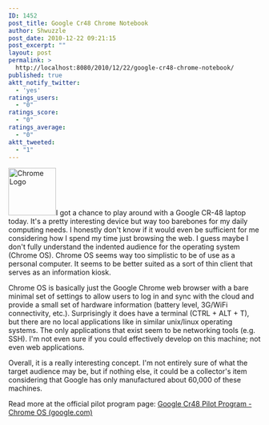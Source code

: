 ```yaml
---
ID: 1452
post_title: Google Cr48 Chrome Notebook
author: Shwuzzle
post_date: 2010-12-22 09:21:15
post_excerpt: ""
layout: post
permalink: >
  http://localhost:8080/2010/12/22/google-cr48-chrome-notebook/
published: true
aktt_notify_twitter:
  - 'yes'
ratings_users:
  - "0"
ratings_score:
  - "0"
ratings_average:
  - "0"
aktt_tweeted:
  - "1"
---
```

<a href="http://shwuzzle.com/wp-content/uploads/2010/12/images.jpg"><img class="alignleft size-full wp-image-1454" title="Chrome Logo" src="http://shwuzzle.com/wp-content/uploads/2010/12/images.jpg" alt="Chrome Logo" width="95" height="95" /></a>I got a chance to play around with a Google CR-48 laptop today. It's a pretty interesting device but way too barebones for my daily computing needs. I honestly don't know if it would even be sufficient for me considering how I spend my time just browsing the web. I guess maybe I don't fully understand the indented audience for the operating system (Chrome OS). Chrome OS seems way too simplistic to be of use as a personal computer. It seems to be better suited as a sort of thin client that serves as an information kiosk.

Chrome OS is basically just the Google Chrome web browser with a bare minimal set of settings to allow users to log in and sync with the cloud and provide a small set of hardware information (battery level, 3G/WiFi connectivity, etc.). Surprisingly it does have a terminal (CTRL + ALT + T), but there are no local applications like in similar unix/linux operating systems. The only applications that exist seem to be networking tools (e.g. SSH). I'm not even sure if you could effectively develop on this machine; not even web applications.

Overall, it is a really interesting concept. I'm not entirely sure of what the target audience may be, but if nothing else, it could be a collector's item considering that Google has only manufactured about 60,000 of these machines.

Read more at the official pilot program page: <a href="http://www.google.com/chromeos/pilot-program-cr48.html">Google Cr48 Pilot Program - Chrome OS (google.com)</a>